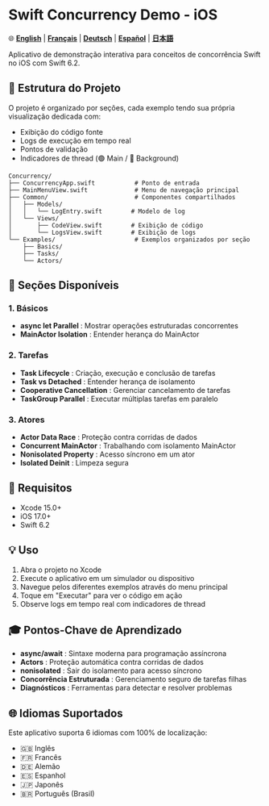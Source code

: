 # Swift Concurrency Demo - iOS

🌐 **[English](README.md)** | **[Français](README_fr.md)** | **[Deutsch](README_de.md)** | **[Español](README_es.md)** | **[日本語](README_ja.md)**

Aplicativo de demonstração interativa para conceitos de concorrência Swift no iOS com Swift 6.2.

## 🎯 Estrutura do Projeto

O projeto é organizado por seções, cada exemplo tendo sua própria visualização dedicada com:
- Exibição do código fonte
- Logs de execução em tempo real
- Pontos de validação
- Indicadores de thread (🟢 Main / 🔴 Background)

```
Concurrency/
├── ConcurrencyApp.swift           # Ponto de entrada
├── MainMenuView.swift             # Menu de navegação principal
├── Common/                        # Componentes compartilhados
│   ├── Models/
│   │   └── LogEntry.swift        # Modelo de log
│   └── Views/
│       ├── CodeView.swift        # Exibição de código
│       └── LogsView.swift        # Exibição de logs
└── Examples/                      # Exemplos organizados por seção
    ├── Basics/
    ├── Tasks/
    └── Actors/
```

## 📱 Seções Disponíveis

### 1. Básicos
- **async let Parallel** : Mostrar operações estruturadas concorrentes
- **MainActor Isolation** : Entender herança do MainActor

### 2. Tarefas
- **Task Lifecycle** : Criação, execução e conclusão de tarefas
- **Task vs Detached** : Entender herança de isolamento
- **Cooperative Cancellation** : Gerenciar cancelamento de tarefas
- **TaskGroup Parallel** : Executar múltiplas tarefas em paralelo

### 3. Atores
- **Actor Data Race** : Proteção contra corridas de dados
- **Concurrent MainActor** : Trabalhando com isolamento MainActor
- **Nonisolated Property** : Acesso síncrono em um ator
- **Isolated Deinit** : Limpeza segura

## 🚀 Requisitos

- Xcode 15.0+
- iOS 17.0+
- Swift 6.2

## 💡 Uso

1. Abra o projeto no Xcode
2. Execute o aplicativo em um simulador ou dispositivo
3. Navegue pelos diferentes exemplos através do menu principal
4. Toque em "Executar" para ver o código em ação
5. Observe logs em tempo real com indicadores de thread

## 🎓 Pontos-Chave de Aprendizado

- **async/await** : Sintaxe moderna para programação assíncrona
- **Actors** : Proteção automática contra corridas de dados
- **nonisolated** : Sair do isolamento para acesso síncrono
- **Concorrência Estruturada** : Gerenciamento seguro de tarefas filhas
- **Diagnósticos** : Ferramentas para detectar e resolver problemas

## 🌐 Idiomas Suportados

Este aplicativo suporta 6 idiomas com 100% de localização:
- 🇬🇧 Inglês
- 🇫🇷 Francês
- 🇩🇪 Alemão
- 🇪🇸 Espanhol
- 🇯🇵 Japonês
- 🇧🇷 Português (Brasil)